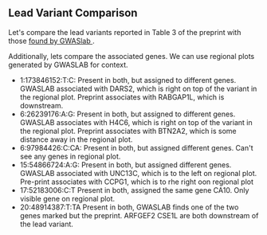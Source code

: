 

## Lead Variant Comparison
Let's compare the lead variants reported in Table 3 of the preprint with those [found by GWASlab ](/src/data_preprocessing_scripts/apply_gwaslab.py).

Additionally, lets compare the associated genes.  We can use regional plots generated by GWASLAB for context.

- 1:173846152:T:C: Present in both, but assigned to different genes.  GWASLAB associated with DARS2, which is right on top of the variant in the regional plot.   Preprint associates with RABGAP1L, which is downstream.
- 6:26239176:A:G: Present in both, but assigned to different genes. GWASLAB associates with H4C6, which is right on top of the variant in the regional plot.  Preprint associates with BTN2A2, which is some distance away in the regional plot.
- 6:97984426:C:CA: Present in both, but assigned different genes.  Can't see any genes in regional plot.
- 15:54866724:A:G: Present in both, but assigned different genes. GWASLAB associated with UNC13C, which is to the left on regional plot.  Pre-print associates with CCPG1, which is to rhe right oon regional plot
- 17:52183006:C:T Present in both, assigned the same gene CA10.  Only visible gene on regional plot.
- 20:48914387:T:TA Present in both, GWASLAB finds one of the two genes marked but the preprint. ARFGEF2 CSE1L are both downstream of the lead variant. 
